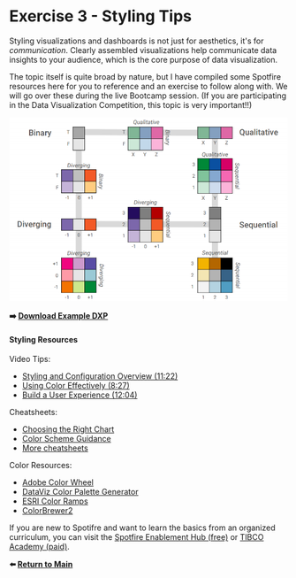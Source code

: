 # Exercise 3 - Styling Tips

Styling visualizations and dashboards is not just for aesthetics, it's for _communication_. Clearly assembled visualizations help communicate data insights to your audience, which is the core purpose of data visualization.

The topic itself is quite broad by nature, but I have compiled some Spotfire resources here for you to reference and an exercise to follow along with. We will go over these during the live Bootcamp session. (If you are participating in the Data Visualization Competition, this topic is very important!!)

![Overview](https://github.com/untappedenergy/2020-DUC-Datathon-Bootcamp-NeilK/blob/master/images/Ex3%20-%20Color%20Guidance.png)

__:arrow_right: [Download Example DXP](https://github.com/untappedenergy/2020-DUC-Datathon-Bootcamp-NeilK/raw/master/Exercise%203%20-%20Styling%20Tips/Exercise%203%20-%20Styling%20Guidance.dxp)__

#### Styling Resources
Video Tips:
 - [Styling and Configuration Overview (11:22)](https://youtu.be/1pfGb-cHrgc)
 - [Using Color Effectively (8:27)](https://youtu.be/6pvYRdPRQv8)
 - [Build a User Experience (12:04)](https://youtu.be/nQ6w7iC-gt4)

Cheatsheets:
 - [Choosing the Right Chart](http://community.tibco.com/sites/default/files/choosing_the_right_chart.pdf)
 - [Color Scheme Guidance](https://community.tibco.com/sites/default/files/color_scheme_guidance_1.pdf)
 - [More cheatsheets](https://community.tibco.com/wiki/spotfire-cheatsheets)
 
 Color Resources:
  - [Adobe Color Wheel](https://color.adobe.com/create/color-wheel)
  - [DataViz Color Palette Generator](https://learnui.design/tools/data-color-picker.html)
  - [ESRI Color Ramps](https://developers.arcgis.com/javascript/latest/guide/esri-color-ramps/)
  - [ColorBrewer2](https://colorbrewer2.org/)
  
  
If you are new to Spotifre and want to learn the basics from an organized curriculum, you can visit the [Spotfire Enablement Hub (free)](https://community.tibco.com/wiki/spotfire-enablement-hub) or [TIBCO Academy (paid)](https://academy.tibco.com/tibco/learn/home).

__:arrow_left: [Return to Main](https://github.com/untappedenergy/2020-DUC-Datathon-Bootcamp-NeilK/blob/master/README.md)__